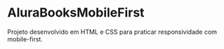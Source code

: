 # AluraBooksMobileFirst
Projeto desenvolvido em HTML e CSS para praticar responsividade com mobile-first.
